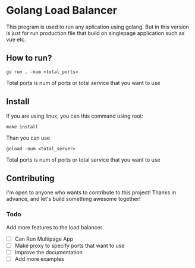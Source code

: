 # Golang Load Balancer

This program is used to run any aplication using golang. But in this version is just for run production file that build on singlepage application such as vue etc.

## How to run?

 ```
go run . -num <total_ports>
 ```

Total ports is num of ports or total service that you want to use

## Install

If you are using linux, you can this command using root:

```
make install
```

Than you can use 

```
goload -num <total_server>
```

Total ports is num of ports or total service that you want to use

## Contributing

I'm open to anyone who wants to contribute to this project! Thanks in advance, and let's build something awesome together!

### Todo
Add more features to the load balancer
- [ ] Can Run Multipage App
- [ ] Make proxy to specify ports that want to use
- [ ] Improve the documentation
- [ ] Add more examples